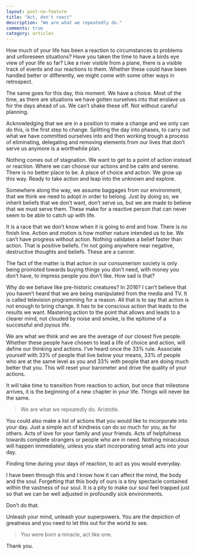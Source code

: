 ```yaml
---
layout: post-no-feature
title: "Act, don't react"
description: "We are what we repeatedly do."
comments: true
category: articles
---
```


How much of your life has been a reaction to circumstances to problems and unforeseen situations? Have you taken the time to have a birds eye view of your life so far? Like a river visible from a plane, there is a visible track of events and our reactions to them. Whether these could have been handled better or differently, we might come with some other ways in retrospect.

The same goes for this day, this moment. We have a choice. Most of the time, as there are situations we have gotten ourselves into that enslave us for the days ahead of us. We can’t shake these off. Not without careful planning.

Acknowledging that we are in a position to make a change and we only can do this, is the first step to change. Splitting the day into phases, to carry out what we have committed ourselves into and then working trough a process of eliminating, delegating and removing elements from our lives that don’t serve us anymore is a worthwhile plan.

Nothing comes out of stagnation. We want to get to a point of action instead or reaction. Where we can choose our actions and be calm and serene. There is no better place to be. A place of choice and action. We grow up this way. Ready to take action and leap into the unknown and explore.

Somewhere along the way, we assume baggages from our environment, that we think we need to adopt in order to belong. Just by doing so, we inherit beliefs that we don’t want, don’t serve us, but we are made to believe that we must serve them. These make for a reactive person that can never seem to be able to catch up with life.

It is a race that we don’t know when it is going to end and how. There is no finish line. Action and motion is how mother nature intended us to be. We can’t have progress without action. Nothing validates a belief faster than action. That is positive beliefs. I’m not going anywhere near negative, destructive thoughts and beliefs. These are a cancer.

The fact of the matter is that action in our consumerism society is only being promoted towards buying things you don’t need, with money you don’t have, to impress people you don’t like. How sad is that?

Why do we behave like pre-historic creatures? In 2016? I can’t believe that you haven’t heard that we are being manipulated from the media and TV. It is called television programming for a reason. All that is to say that action is not enough to bring change. It has to be conscious action that leads to the results we want. Mastering action to the point that allows and leads to a clearer mind, not clouded by noise and smoke, is the epitome of a successful and joyous life.

We are what we think and we are the average of our closest five people. Whether these people have chosen to lead a life of choice and action, will define our thinking and actions. I’ve heard once the 33% rule. Associate yourself with 33% of people that live below your means, 33% of people who are at the same level as you and 33% with people that are doing much better that you. This will reset your barometer and drive the quality of your actions.

It will take time to transition from reaction to action, but once that milestone arrives, it is the beginning of a new chapter in your life. Things will never be the same.

> We are what we repeatedly do. Aristotle.

You could also make a list of actions that you would like to incorporate into your day. Just a simple act of kindness can do so much for you, as for others. Acts of love for your family and your friends. Acts of helpfulness towards complete strangers or people who are in need. Nothing miraculous will happen immediately, unless you start incorporating small acts into your day.

Finding time during your days of reaction, to act as you would everyday.

I have been through this and I know how it can affect the mind, the body and the soul. Forgetting that this body of ours is a tiny spectacle contained within the vastness of our soul. It is a pity to make our soul feel trapped just so that we can be well adjusted in profoundly sick environments.

Don’t do that.

Unleash your mind, unleash your superpowers. You are the depiction of greatness and you need to let this out for the world to see.

> You were born a miracle, act like one.

Thank you.